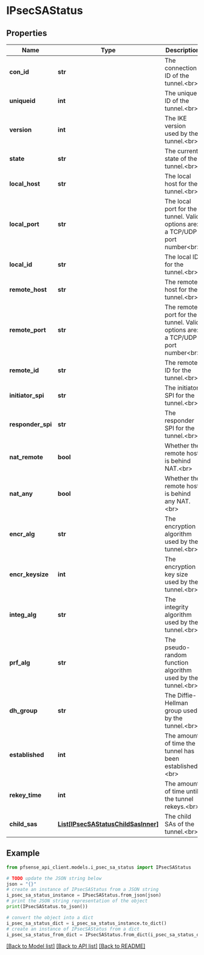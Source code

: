 # IPsecSAStatus


## Properties

Name | Type | Description | Notes
------------ | ------------- | ------------- | -------------
**con_id** | **str** | The connection ID of the tunnel.&lt;br&gt; | [optional] [readonly] 
**uniqueid** | **int** | The unique ID of the tunnel.&lt;br&gt; | [optional] [readonly] 
**version** | **int** | The IKE version used by the tunnel.&lt;br&gt; | [optional] [readonly] 
**state** | **str** | The current state of the tunnel.&lt;br&gt; | [optional] [readonly] 
**local_host** | **str** | The local host for the tunnel.&lt;br&gt; | [optional] [readonly] 
**local_port** | **str** | The local port for the tunnel. Valid options are: a TCP/UDP port number&lt;br&gt; | [optional] [readonly] 
**local_id** | **str** | The local ID for the tunnel.&lt;br&gt; | [optional] [readonly] 
**remote_host** | **str** | The remote host for the tunnel.&lt;br&gt; | [optional] [readonly] 
**remote_port** | **str** | The remote port for the tunnel. Valid options are: a TCP/UDP port number&lt;br&gt; | [optional] [readonly] 
**remote_id** | **str** | The remote ID for the tunnel.&lt;br&gt; | [optional] [readonly] 
**initiator_spi** | **str** | The initiator SPI for the tunnel.&lt;br&gt; | [optional] [readonly] 
**responder_spi** | **str** | The responder SPI for the tunnel.&lt;br&gt; | [optional] [readonly] 
**nat_remote** | **bool** | Whether the remote host is behind NAT.&lt;br&gt; | [optional] [readonly] 
**nat_any** | **bool** | Whether the remote host is behind any NAT.&lt;br&gt; | [optional] [readonly] 
**encr_alg** | **str** | The encryption algorithm used by the tunnel.&lt;br&gt; | [optional] [readonly] 
**encr_keysize** | **int** | The encryption key size used by the tunnel.&lt;br&gt; | [optional] [readonly] 
**integ_alg** | **str** | The integrity algorithm used by the tunnel.&lt;br&gt; | [optional] [readonly] 
**prf_alg** | **str** | The pseudo-random function algorithm used by the tunnel.&lt;br&gt; | [optional] [readonly] 
**dh_group** | **str** | The Diffie-Hellman group used by the tunnel.&lt;br&gt; | [optional] [readonly] 
**established** | **int** | The amount of time the tunnel has been established.&lt;br&gt; | [optional] [readonly] 
**rekey_time** | **int** | The amount of time until the tunnel rekeys.&lt;br&gt; | [optional] [readonly] 
**child_sas** | [**List[IPsecSAStatusChildSasInner]**](IPsecSAStatusChildSasInner.md) | The child SAs of the tunnel.&lt;br&gt; | [optional] [readonly] 

## Example

```python
from pfsense_api_client.models.i_psec_sa_status import IPsecSAStatus

# TODO update the JSON string below
json = "{}"
# create an instance of IPsecSAStatus from a JSON string
i_psec_sa_status_instance = IPsecSAStatus.from_json(json)
# print the JSON string representation of the object
print(IPsecSAStatus.to_json())

# convert the object into a dict
i_psec_sa_status_dict = i_psec_sa_status_instance.to_dict()
# create an instance of IPsecSAStatus from a dict
i_psec_sa_status_from_dict = IPsecSAStatus.from_dict(i_psec_sa_status_dict)
```
[[Back to Model list]](../README.md#documentation-for-models) [[Back to API list]](../README.md#documentation-for-api-endpoints) [[Back to README]](../README.md)


